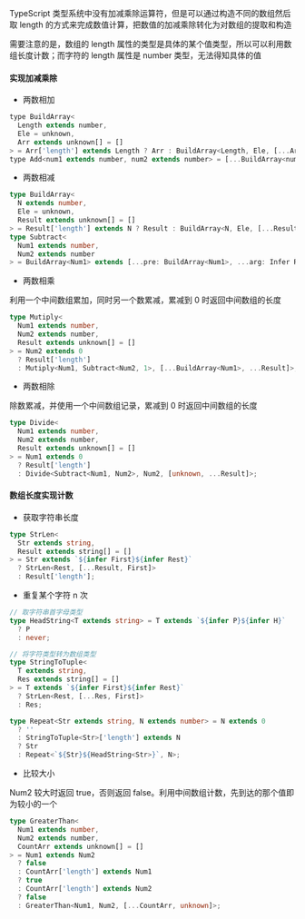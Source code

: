 TypeScript 类型系统中没有加减乘除运算符，但是可以通过构造不同的数组然后取 length 的方式来完成数值计算，把数值的加减乘除转化为对数组的提取和构造

需要注意的是，数组的 length 属性的类型是具体的某个值类型，所以可以利用数组长度计数；而字符的 length 属性是 number 类型，无法得知具体的值

#### 实现加减乘除

- 两数相加

```js
type BuildArray<
  Length extends number,
  Ele = unknown,
  Arr extends unknown[] = []
> = Arr['length'] extends Length ? Arr : BuildArray<Length, Ele, [...Arr, Ele]>;
type Add<num1 extends number, num2 extends number> = [...BuildArray<num1>, ...BuildArray<num2>]['length'];
```

- 两数相减

```ts
type BuildArray<
  N extends number,
  Ele = unknown,
  Result extends unknown[] = []
> = Result['length'] extends N ? Result : BuildArray<N, Ele, [...Result, Ele]>;
type Subtract<
  Num1 extends number,
  Num2 extends number
> = BuildArray<Num1> extends [...pre: BuildArray<Num1>, ...arg: Infer Rest] ? Rest['length'] : never;
```

- 两数相乘

利用一个中间数组累加，同时另一个数累减，累减到 0 时返回中间数组的长度

```ts
type Mutiply<
  Num1 extends number,
  Num2 extends number,
  Result extends unknown[] = []
> = Num2 extends 0
  ? Result['length']
  : Mutiply<Num1, Subtract<Num2, 1>, [...BuildArray<Num1>, ...Result]>;
```

- 两数相除

除数累减，并使用一个中间数组记录，累减到 0 时返回中间数组的长度

```ts
type Divide<
  Num1 extends number,
  Num2 extends number,
  Result extends unknown[] = []
> = Num1 extends 0
  ? Result['length']
  : Divide<Subtract<Num1, Num2>, Num2, [unknown, ...Result]>;
```

#### 数组长度实现计数

- 获取字符串长度

```ts
type StrLen<
  Str extends string,
  Result extends string[] = []
> = Str extends `${infer First}${infer Rest}`
  ? StrLen<Rest, [...Result, First]>
  : Result['length'];
```

- 重复某个字符 n 次

```ts
// 取字符串首字母类型
type HeadString<T extends string> = T extends `${infer P}${infer H}`
  ? P
  : never;

// 将字符类型转为数组类型
type StringToTuple<
  T extends string,
  Res extends string[] = []
> = T extends `${infer First}${infer Rest}`
  ? StrLen<Rest, [...Res, First]>
  : Res;

type Repeat<Str extends string, N extends number> = N extends 0
  ? ''
  : StringToTuple<Str>['length'] extends N
  ? Str
  : Repeat<`${Str}${HeadString<Str>}`, N>;
```

- 比较大小

Num2 较大时返回 true，否则返回 false。利用中间数组计数，先到达的那个值即为较小的一个

```ts
type GreaterThan<
  Num1 extends number,
  Num2 extends number,
  CountArr extends unknown[] = []
> = Num1 extends Num2
  ? false
  : CountArr['length'] extends Num1
  ? true
  : CountArr['length'] extends Num2
  ? false
  : GreaterThan<Num1, Num2, [...CountArr, unknown]>;
```
